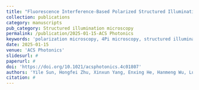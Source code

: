 ```yaml
---
title: "Fluorescence Interference-Based Polarized Structured Illumination Microscopy for High Axial Accuracy Morphology Imaging of Dipole Orientations"
collection: publications
category: manuscripts
pub_category: Structured illumination microscopy
permalink: /publication/2025-01-15-ACS Photonics
keywords: 'polarization microscopy, 4Pi microscopy, structured illumination microscopy'
date: 2025-01-15
venue: 'ACS Photonics'
slidesurl: #
paperurl: #
doi: 'https://doi.org/10.1021/acsphotonics.4c01807'
authors: 'Yile Sun, Hongfei Zhu, Xinxun Yang, Enxing He, Hanmeng Wu, Lu Yin, Weiyun Sun, Xin Luo, Yubing Han, Xiang Hao, Renjie Zhou, Cuifang Kuang, Xu Liu'
citation: #
---
```


